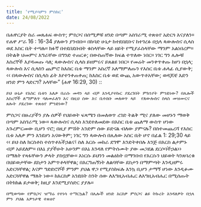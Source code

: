 ```yaml
---
title: 'የሚያሳምን ምስክር'
date: 24/08/2022
---
```


በሐዋርያት ስራ መጸሐፍ ውስጥ; ምስጋና በሰሚዎቹ ዘንድ በጣም አስገራሚ ተጽዕኖ አድርጎ እናያለን። የሐዋ ሥራ 16 : 16-34 ያለውን ያንብቡ። በከባድ ሁኔታ ከተደበደቡና ከተገረፉ በኋላ ጳውሎስና ሲላስ ወደ እስር ቤት ተጣሉ። ክፉኛ በተደበደቡበት ቁስላቸው ላይ ዘይት የሚያፈስላቸው ማንም አልነበረም። በትልቅ ህመምና እግራቸው በግንድ ተጠርቆ; በውስጠኛው ክፍል ተጥለው ነበር። ነገር ግን ሌሎቹ እስረኞች እያዳመጡ ሳለ; ጳውሎስና ሲላስ ይዘምሩና ይጸልዩ ነበር። የመሬት መንቀጥቀጡ ከሆነ በኋላ; ጳውሎስ እና ሲላስን ጨምሮ ከእስር ቤቱ ማንም አስረኛ አለማምለጡን የእስር ቤቱ ሐላፊ ሲያውቅ; ‹‹ በጳውሎስና በሲላስ ፊት እየተንቀጠቀጠ; ከእስር ቤቱ ወደ ውጪ አውጥቶአቸው; ወዳጆቼ እድን ዘንድ ምን ላድርግ? አላቸው” (ሐዋ 16:29, 30) ::

`ይህ ሁኔታ የእስር ቤቱን አለቃ በራሱ መዳን ላይ ብቻ እንዲያተኩር ያደረገበት ምክንያት ምንድነው? በሌሎች እስረኞች ለማምለጥ ባለመፈለግ እና በዚህ ሰው እና ቤተሰቡ መለወጥ ላይ  የጰውሎስና ስላስ መዝሙርና ጸሎት ያደረገው ተጽዕኖ ምንድነው?`

ምስጋና በዙሪያችን ያሉ ሰዎች የህይወት ፍጻሜን በመለወጥ ረገድ ትልቅ ሚና ያለው መሆኑን ማወቅ በጣም አስገራሚ ነው። ጳውሎስና ሲላስ እንደተለመደው በእስር ቤቱ ጨለማ ውስጥ ሆነው አጉረምርመው ቢሆን ኖሮ; በዚያ ምሽት አንድም ሰው ይድናል ብለው ያምናሉ? በስተመጨረሻ የእስር ቤቱ አለቃ ምን እንደሆነ አናውቅም; ነገር ግን ጳውሎስ በሌለው አስር ቤት ሆኖ በፊል 1: 29;30 ላይ ‹‹ ይህ ስለ ክርስቶስ ተሰጥቶአችኃልና፤ ስለ እርሱ መከራ ደግሞ እንድትቀበሉ እንጅ በእርስ ልታምኑ ብቻ አይደለም። በእኔ ያያችሁት አሁንም በእኔ እንዳለ የምትሰሙት ያው መጋደል ደርሶባችኃል›› በማለት የጻፋቸውን ቃላት ያስቧቸው። እነርሱ ይህንን መልዕክት በማንበብ የእርሱን ህይወት ካንጸባረቁ በህይወታቸው ደስታን አምጥቶላቸዋል; በእርግጠኝነት ለልባቸው ደስታን በማምጣት እንዲዘምሩ አድርጓቸዋል; እናም ግድድሮሾች ምንም ያህል ዋጋ የሚያስከፍሉ እንኳ ቢሆን ታማኝ ሆነው እንዲቆሙ አድርጓቸዋል ማለት ነው። ከእርስዎ አንደበት ስንት ሰው ለእግዚአብሔር ለእግዚአብሔር በሚሰጡት በትክክል ይታወቅ; ከዚያ እንደሚያሰድር ያያሉ።

`በሚወጣው የምስጋና ዝማሬ የተነሳ ተማርኳል? በሌሎች ዘንድ እርስዎ ምስጋና ልዩ ትኩረት እንዳለዎት በኋላ ምን ያህል አዎንታዊ ተጽዕኖ`